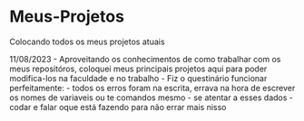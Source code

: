 # Meus-Projetos
 Colocando todos os meus projetos atuais

 11/08/2023 
    - Aproveitando os conhecimentos de como trabalhar com os meus repositóros, coloquei meus principais projetos aqui para poder modifica-los na faculdade e no trabalho 
    - Fiz o questinário funcionar perfeitamente:
        - todos os erros foram na escrita, errava na hora de escrever os nomes de variaveis ou te comandos mesmo
        - se atentar a esses dados
        -codar e falar oque está fazendo para não errar mais nisso 

